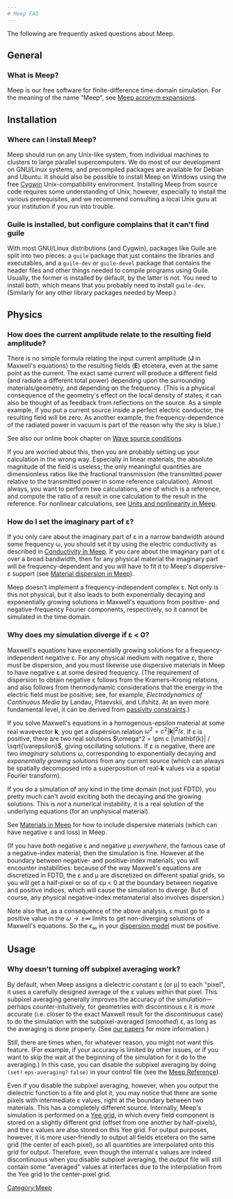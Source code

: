 ```yaml
---
# Meep FAQ
---
```


The following are frequently asked questions about Meep.

General
-------

### What is Meep?

Meep is our free software for finite-difference time-domain simulation. For the meaning of the name "Meep", see [Meep acronym expansions](Meep_acronym_expansions.md).

Installation
------------

### Where can I install Meep?

Meep should run on any Unix-like system, from individual machines to clusters to large parallel supercomputers. We do most of our development on GNU/Linux systems, and precompiled packages are available for Debian and Ubuntu. It should also be possible to install Meep on Windows using the free [Cygwin](https://en.wikipedia.org/wiki/Cygwin) Unix-compatibility environment. Installing Meep from source code requires some understanding of Unix, however, especially to install the various prerequisites, and we recommend consulting a local Unix guru at your institution if you run into trouble.

### Guile is installed, but configure complains that it can't find guile

With most GNU/Linux distributions (and Cygwin), packages like Guile are split into two pieces: a `guile` package that just contains the libraries and executables, and a `guile-dev` or `guile-devel` package that contains the header files and other things needed to compile programs using Guile. Usually, the former is installed by default, by the latter is not. You need to install both, which means that you probably need to install `guile-dev`. (Similarly for any other library packages needed by Meep.)

Physics
-------

### How does the current amplitude relate to the resulting field amplitude?

There is no simple formula relating the input current amplitude (**J** in Maxwell's equations) to the resulting fields (**E**) etcetera, even at the same point as the current. The exact same current will produce a different field (and radiate a different total power) depending upon the surrounding materials/geometry, and depending on the frequency. (This is a physical consequence of the geometry's effect on the local density of states; it can also be thought of as feedback from reflections on the source. As a simple example, if you put a current source inside a perfect electric conductor, the resulting field will be zero. As another example, the frequency-dependence of the radiated power in vacuum is part of the reason why the sky is blue.)

See also our online book chapter on [Wave source conditions](http://arxiv.org/abs/arXiv:1301.5366).

If you are worried about this, then you are probably setting up your calculation in the wrong way. Especially in linear materials, the absolute magnitude of the field is useless; the only meaningful quantities are dimensionless ratios like the fractional transmission (the transmitted power relative to the transmitted power in some reference calculation). Almost always, you want to perform two calculations, one of which is a reference, and compute the ratio of a result in one calculation to the result in the reference. For nonlinear calculations, see [Units and nonlinearity in Meep](Units_and_nonlinearity_in_Meep.md).

### How do I set the imaginary part of ε?

If you only care about the imaginary part of ε in a narrow bandwidth around some frequency ω, you should set it by using the electric conductivity as described in [Conductivity in Meep](Materials_in_Meep.md#Conductivity). If you care about the imaginary part of ε over a broad bandwidth, then for any physical material the imaginary part will be frequency-dependent and you will have to fit it to Meep's dispersive-ε support (see [Material dispersion in Meep](Materials_in_Meep.md#Dispersion)).

Meep doesn't implement a frequency-independent complex ε. Not only is this not physical, but it also leads to both exponentially decaying and exponentially growing solutions in Maxwell's equations from positive- and negative-frequency Fourier components, respectively, so it cannot be simulated in the time domain.

### Why does my simulation diverge if ε &lt; 0?

Maxwell's equations have exponentially growing solutions for a frequency-independent negative ε. For any physical medium with negative ε, there must be dispersion, and you must likewise use dispersive materials in Meep to have negative ε at some desired frequency. (The requirement of dispersion to obtain negative ε follows from the Kramers–Kronig relations, and also follows from thermodynamic considerations that the energy in the electric field must be positive; see, for example, *Electrodynamics of Continuous Media* by Landau, Pitaevskii, and Lifshitz. At an even more fundamental level, it can be derived from [passivity constraints](http://arxiv.org/abs/arXiv:1405.0238).)

If you solve Maxwell's equations in a homogenous-epsilon material at some real wavevector **k**, you get a dispersion relation $\omega^2 = c^2 |\mathbf{k}|^2 / \varepsilon$. If ε is positive, there are two real solutions $\omega^2 = \pm c |\mathbf{k}| / \sqrt{\varepsilon}$, giving oscillating solutions. If ε is negative, there are two *imaginary* solutions ω, corresponding to exponentially decaying and *exponentially growing solutions* from any current source (which can always be spatially decomposed into a superposition of real-**k** values via a spatial Fourier transform).

If you do a simulation of any kind in the time domain (not just FDTD), you pretty much can't avoid exciting both the decaying and the growing solutions. This is *not* a numerical instability, it is a real solution of the underlying equations (for an unphysical material).

See [Materials in Meep](Materials_in_Meep.md) for how to include dispersive materials (which can have negative ε and loss) in Meep.

(If you have *both* negative ε and negative μ *everywhere*, the famous case of a negative-index material, then the simulation is fine. However at the boundary between negative- and positive-index materials, you will encounter instabilities: because of the way Maxwell's equations are discretized in FDTD, the ε and μ are discretized on different spatial grids, so you will get a half-pixel or so of εμ &lt; 0 at the boundary between negative and positive indices, which will cause the simulation to diverge. But of course, any physical negative-index metamaterial also involves dispersion.)

Note also that, as a consequence of the above analysis, ε must go to a positive value in the $\omega\to\pm\infty$ limits to get non-diverging solutions of Maxwell's equations. So the $\epsilon_\infty$ in your [dispersion model](Materials_in_Meep.md) must be positive.

Usage
-----

### Why doesn't turning off subpixel averaging work?

By default, when Meep assigns a dielectric constant ε (or μ) to each "pixel", it uses a carefully designed average of the ε values within that pixel. This subpixel averaging generally improves the accuracy of the simulation—perhaps counter-intuitively, for geometries with discontinous ε it is *more* accurate (i.e. closer to the exact Maxwell result for the *discontinuous* case) to do the simulation with the subpixel-averaged (*smoothed*) ε, as long as the averaging is done properly. (See [our papers](Citing_Meep.md) for more information.)

Still, there are times when, for whatever reason, you might not want this feature. (For example, if your accuracy is limited by other issues, or if you want to skip the wait at the beginning of the simulation for it do to the averaging.) In this case, you can disable the subpixel averaging by doing `(set!` `eps-averaging?` `false)` in your control file (see the [Meep Reference](Meep_Reference.md)).

Even if you disable the subpixel averaging, however, when you output the dielectric function to a file and plot it, you may notice that there are some pixels with intermediate ε values, right at the boundary between two materials. This has a completely different source. Internally, Meep's simulation is performed on a [Yee grid](Yee_lattice.md), in which every field component is stored on a slightly different grid (offset from one another by half-pixels), and the ε values are also stored on this Yee grid. For output purposes, however, it is more user-friendly to output all fields etcetera on the same grid (the center of each pixel), so all quantities are interpolated onto this grid for output. Therefore, even though the internal ε values are indeed discontinuous when you disable subpixel averaging, the *output* file will still contain some "averaged" values at interfaces due to the interpolation from the Yee grid to the center-pixel grid.

[Category:Meep](Meep.md)
